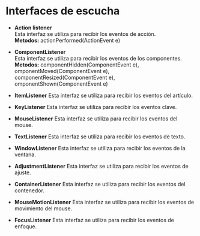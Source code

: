 # Interfaces de escucha  
- __Action listener__  
Esta interfaz se utiliza para recibir los eventos de acción.  
**Metodos:** actionPerformed(ActionEvent e)  

- __ComponentListener__   
Esta interfaz se utiliza para recibir los eventos de los componentes.  
**Metodos:** componentHidden(ComponentEvent e), omponentMoved(ComponentEvent e), componentResized(ComponentEvent e), omponentShown(ComponentEvent e)  
  
- __ItemListener__ Esta interfaz se utiliza para recibir los eventos del artículo.  
- __KeyListener__ Esta interfaz se utiliza para recibir los eventos clave.
- __MouseListener__ Esta interfaz se utiliza para recibir los eventos del mouse.
- __TextListener__ Esta interfaz se utiliza para recibir los eventos de texto.  
- __WindowListener__ Esta interfaz se utiliza para recibir los eventos de la ventana.  
- __AdjustmentListener__ Esta interfaz se utiliza para recibir los eventos de ajuste.
- __ContainerListener__ Esta interfaz se utiliza para recibir los eventos del contenedor.
- __MouseMotionListener__ Esta interfaz se utiliza para recibir los eventos de movimiento del mouse.
- __FocusListener__ Esta interfaz se utiliza para recibir los eventos de enfoque.
 
  

